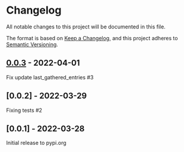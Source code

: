 # Changelog
All notable changes to this project will be documented in this file.

The format is based on [Keep a Changelog](https://keepachangelog.com/en/1.0.0/),
and this project adheres to [Semantic Versioning](https://semver.org/spec/v2.0.0.html).

## [0.0.3] - 2022-04-01

Fix update last_gathered_entries #3

## [0.0.2] - 2022-03-29

Fixing tests #2

## [0.0.1] - 2022-03-28

Initial release to pypi.org

[Unreleased]: https://github.com/RedHatInsights/insights-analytics-collector/compare/v0.0.3...HEAD
[0.0.3]: https://github.com/RedHatInsights/insights-analytics-collector/releases/v0.0.3
